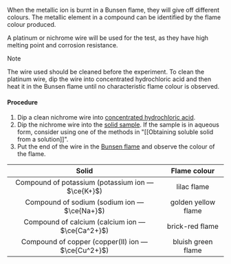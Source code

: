 When the metallic ion is burnt in a Bunsen flame, they will give off different colours. The metallic element in a compound can be identified by the flame colour produced.

A platinum or nichrome wire will be used for the test, as they have high melting point and corrosion resistance.

> [!note]
> The wire used should be cleaned before the experiment.
> To clean the platinum wire, dip the wire into concentrated hydrochloric acid and then heat it in the Bunsen flame until no characteristic flame colour is observed.

#### Procedure
1. Dip a clean nichrome wire into <u>concentrated hydrochloric acid</u>.
2. Dip the nichrome wire into the <u>solid sample</u>. If the sample is in aqueous form, consider using one of the methods in "[[Obtaining soluble solid from a solution]]".
3. Put the end of the wire in the <u>Bunsen flame</u> and observe the colour of the flame.

| Solid | Flame colour |
| :--: | :--: |
| Compound of potassium (potassium ion — $\ce{K+}$) | lilac flame |
| Compound of sodium (sodium ion — $\ce{Na+}$) | golden yellow flame |
| Compound of calcium (calcium ion — $\ce{Ca^2+}$) | brick-red flame |
| Compound of copper (copper(II) ion — $\ce{Cu^2+}$) | bluish green flame |
